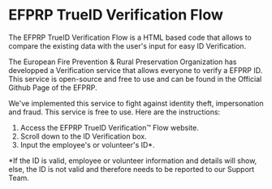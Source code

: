 # EFPRP TrueID Verification Flow
The EFPRP TrueID Verification Flow is a HTML based code that allows to compare the existing data with the user's input for easy ID Verification.

The European Fire Prevention & Rural Preservation Organization has developped a Verification service that allows everyone to verify a EFPRP ID. This service is open-source and free to use and can be found in the Official Github Page of the EFPRP.

We've implemented this service to fight against identity theft, impersonation and fraud. This service is free to use. Here are the instructions:

1. Access the EFPRP TrueID Verification™ Flow website.
2. Scroll down to the ID Verification box.
3. Input the employee's or volunteer's ID*.


*If the ID is valid, employee or volunteer information and details will show, else, the ID is not valid and therefore needs to be reported to our Support Team.

